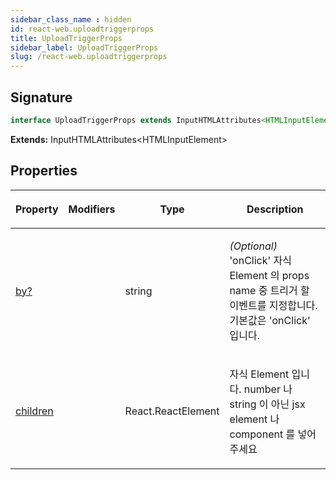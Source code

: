 ```yaml
---
sidebar_class_name : hidden
id: react-web.uploadtriggerprops
title: UploadTriggerProps
sidebar_label: UploadTriggerProps
slug: /react-web.uploadtriggerprops
---
```






## Signature

```typescript
interface UploadTriggerProps extends InputHTMLAttributes<HTMLInputElement> 
```
**Extends:** InputHTMLAttributes&lt;HTMLInputElement&gt;

## Properties

<table><thead><tr><th>

Property


</th><th>

Modifiers


</th><th>

Type


</th><th>

Description


</th></tr></thead>
<tbody><tr><td>

[by?](./react-web.uploadtriggerprops.by)


</td><td>


</td><td>

string


</td><td>

_(Optional)_  'onClick' 자식 Element 의 props name 중 트리거 할 이벤트를 지정합니다. 기본값은 'onClick' 입니다.


</td></tr>
<tr><td>

[children](./react-web.uploadtriggerprops.children)


</td><td>


</td><td>

React.ReactElement


</td><td>

자식 Element 입니다. number 나 string 이 아닌 jsx element 나 component 를 넣어주세요


</td></tr>
</tbody></table>

